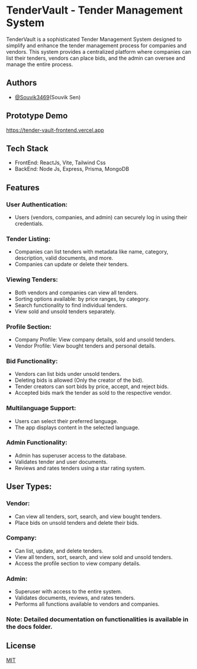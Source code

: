 
# TenderVault - Tender Management System

TenderVault is a sophisticated Tender Management System designed to simplify and enhance the tender management process for companies and vendors. This system provides a centralized platform where companies can list their tenders, vendors can place bids, and the admin can oversee and manage the entire process.

## Authors

- [@Souvik3469](https://github.com/Souvik3469)(Souvik Sen)

## Prototype Demo 
https://tender-vault-frontend.vercel.app

## Tech Stack
- FrontEnd: ReactJs, Vite, Tailwind Css
- BackEnd: Node Js, Express, Prisma, MongoDB

<!-- 
## Installation

To start the project in your local machine

```bash
  git clone https://github.com/Souvik3469/SnapSync.git

  cd .\frontend\
  npm install
  npm run dev

  cd .\backend\
  npm install
  npm run dev

```
```
## Environment Variables

To run this project, you will need to add the following environment variables to your .env file

`PORT`=YOUR_PORT

`MONGO_URI`=YOUR_MONGO_URI

`JWT_SECRET`=YOUR_JWT_SECRET

`SMPT_SERVICE`=YOUR_SMPT_SERVICE(like gmail)

`SMPT_HOST`=YOUR_SMPT_HOST

`SMPT_PORT`=YOUR_SMPT_PORT

`SMPT_MAIL`=YOUR_SMPT_MAIL

`SMPT_PASS`=YOUR_SMPT_PASS

`CLOUDINARY_NAME`=YOUR_CLOUDINARY_NAME

`CLOUDINARY_API_KEY`=YOUR_CLOUDINARY_API_KEY

`CLOUDINARY_API_SECRET`=YOUR_CLOUDINARY_API_SECRET
-->

## Features
### User Authentication: 
- Users (vendors, companies, and admin) can securely log in using their credentials.
<!--
### Register
![Register](https://github.com/Souvik3469/SnapSync/blob/main/frontend/public/assets/register.png?raw=true)

### Login
![Login](https://github.com/Souvik3469/SnapSync/blob/main/frontend/public/assets/login.png?raw=true)
-->

### Tender Listing:
- Companies can list tenders with metadata like name, category, description, valid documents, and more.
- Companies can update or delete their tenders.

### Viewing Tenders:
- Both vendors and companies can view all tenders.
- Sorting options available: by price ranges, by category.
- Search functionality to find individual tenders.
- View sold and unsold tenders separately.

### Profile Section:
- Company Profile: View company details, sold and unsold tenders.
- Vendor Profile: View bought tenders and personal details.
### Bid Functionality:
- Vendors can list bids under unsold tenders.
- Deleting bids is allowed (Only the creator of the bid).
- Tender creators can sort bids by price, accept, and reject bids.
- Accepted bids mark the tender as sold to the respective vendor.
### Multilanguage Support:
- Users can select their preferred language.
- The app displays content in the selected language.
### Admin Functionality:
- Admin has superuser access to the database.
- Validates tender and user documents.
- Reviews and rates tenders using a star rating system.

## User Types:
### Vendor:
- Can view all tenders, sort, search, and view bought tenders.
- Place bids on unsold tenders and delete their bids.
### Company:
- Can list, update, and delete tenders.
- View all tenders, sort, search, and view sold and unsold tenders.
- Access the profile section to view company details.
### Admin:
- Superuser with access to the entire system.
- Validates documents, reviews, and rates tenders.
- Performs all functions available to vendors and companies.


### Note: Detailed documentation on functionalities is available in the docs folder.


## License

[MIT](https://choosealicense.com/licenses/mit/)

